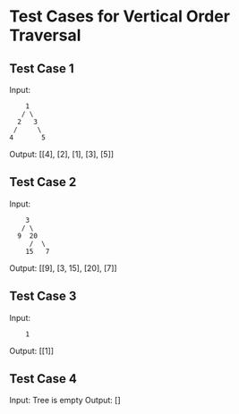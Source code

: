 # Test Cases for Vertical Order Traversal

## Test Case 1

Input:

```
    1
   / \
  2   3
 /     \
4       5
```

Output: [[4], [2], [1], [3], [5]]

## Test Case 2

Input:

```
    3
   / \
  9  20
     /  \
    15   7
```

Output: [[9], [3, 15], [20], [7]]

## Test Case 3

Input:

```
    1
```

Output: [[1]]

## Test Case 4

Input:
Tree is empty
Output: []
